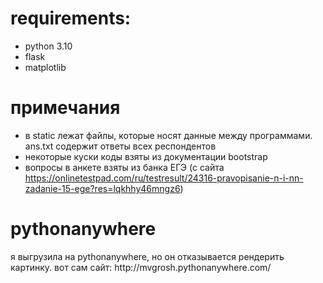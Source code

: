 <h1>requirements:</h1>

- python 3.10
- flask
- matplotlib

<h1>примечания</h1>

- в static лежат файлы, которые носят данные между программами. ans.txt содержит ответы всех респондентов
- некоторые куски коды взяты из документации bootstrap
- вопросы в анкете взяты из банка ЕГЭ (с сайта https://onlinetestpad.com/ru/testresult/24316-pravopisanie-n-i-nn-zadanie-15-ege?res=lqkhhy46mngz6)

<h1>pythonanywhere</h1>
я выгрузила на pythonanywhere, но он отказывается рендерить картинку.
вот сам сайт: http://mvgrosh.pythonanywhere.com/
